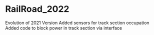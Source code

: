 # RailRoad_2022
Evolution of 2021 Version
Added sensors for track section occupation 
Added code to block power in track section via interface
